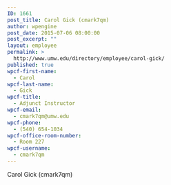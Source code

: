 ```yaml
---
ID: 1661
post_title: Carol Gick (cmark7qm)
author: wpengine
post_date: 2015-07-06 08:00:00
post_excerpt: ""
layout: employee
permalink: >
  http://www.umw.edu/directory/employee/carol-gick/
published: true
wpcf-first-name:
  - Carol
wpcf-last-name:
  - Gick
wpcf-title:
  - Adjunct Instructor
wpcf-email:
  - cmark7qm@umw.edu
wpcf-phone:
  - (540) 654-1034
wpcf-office-room-number:
  - Room 227
wpcf-username:
  - cmark7qm
---
```

Carol Gick (cmark7qm)